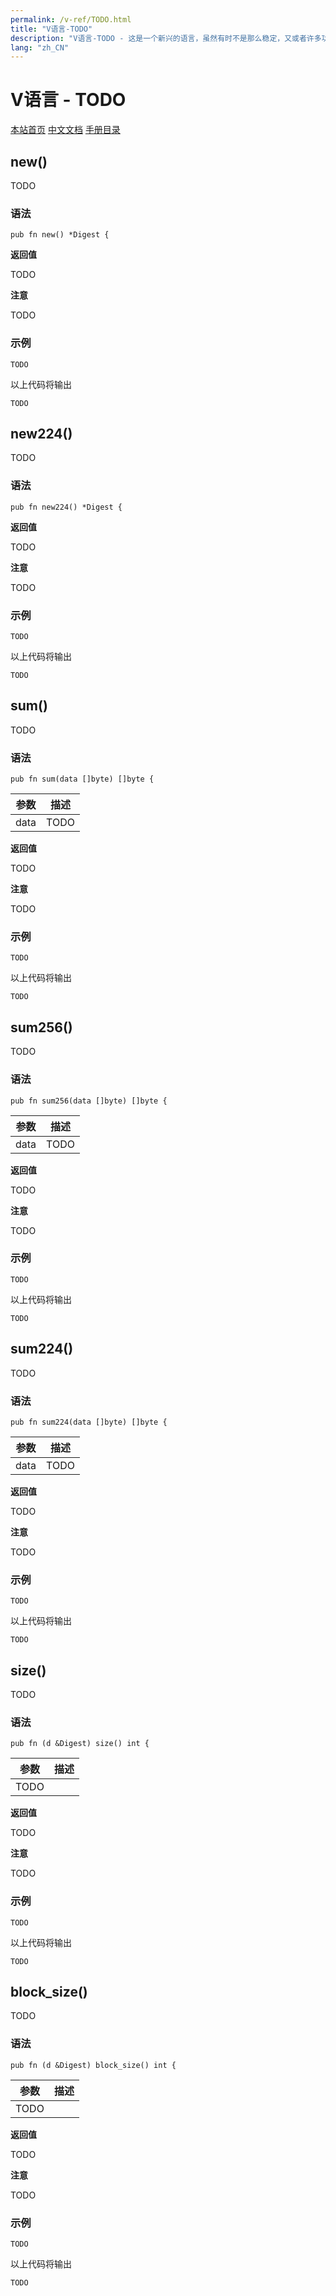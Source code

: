 ```yaml
---
permalink: /v-ref/TODO.html
title: "V语言-TODO"
description: "V语言-TODO - 这是一个新兴的语言，虽然有时不是那么稳定，又或者许多功能还在实现途中，但是你不得不相信开源社区的强大！它来了，它改变着！ —— V lang"
lang: "zh_CN"
---
```

# V语言 - TODO

[本站首页](/)
[中文文档](/docs.html)
[手册目录](/menu/v.html)

## new()

TODO

### 语法

```
pub fn new() *Digest {
```

**返回值**

TODO

**注意**

TODO

### 示例

```
TODO
```

以上代码将输出

```
TODO
```

## new224()

TODO

### 语法

```
pub fn new224() *Digest {
```

**返回值**

TODO

**注意**

TODO

### 示例

```
TODO
```

以上代码将输出

```
TODO
```

## sum()

TODO

### 语法

```
pub fn sum(data []byte) []byte {
```

参数|描述
---|---
data|TODO

**返回值**

TODO

**注意**

TODO

### 示例

```
TODO
```

以上代码将输出

```
TODO
```

## sum256()

TODO

### 语法

```
pub fn sum256(data []byte) []byte {
```

参数|描述
---|---
data|TODO

**返回值**

TODO

**注意**

TODO

### 示例

```
TODO
```

以上代码将输出

```
TODO
```

## sum224()

TODO

### 语法

```
pub fn sum224(data []byte) []byte {
```

参数|描述
---|---
data|TODO

**返回值**

TODO

**注意**

TODO

### 示例

```
TODO
```

以上代码将输出

```
TODO
```

## size()

TODO

### 语法

```
pub fn (d &Digest) size() int {
```

参数|描述
---|---
 |TODO

**返回值**

TODO

**注意**

TODO

### 示例

```
TODO
```

以上代码将输出

```
TODO
```

## block_size()

TODO

### 语法

```
pub fn (d &Digest) block_size() int {
```

参数|描述
---|---
 |TODO

**返回值**

TODO

**注意**

TODO

### 示例

```
TODO
```

以上代码将输出

```
TODO
```
<script src="/script.js"></script>